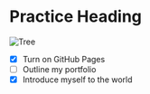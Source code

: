 # Practice Heading

![Tree](https://user-images.githubusercontent.com/107796220/189932434-67c77629-f541-4769-b61f-78e1c505115b.png)

- [x] Turn on GitHub Pages
- [ ] Outline my portfolio
- [x] Introduce myself to the world
